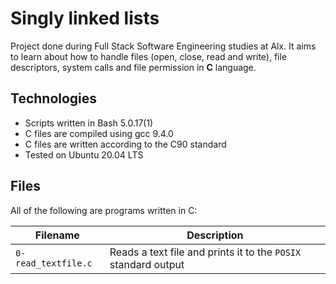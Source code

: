 # Singly linked lists

Project done during Full Stack Software Engineering studies at Alx. It aims to learn about how to handle files (open, close, read and write), file descriptors, system calls and file permission in **C** language.

## Technologies

* Scripts written in Bash 5.0.17(1)
* C files are compiled using gcc 9.4.0
* C files are written according to the C90 standard
* Tested on Ubuntu 20.04 LTS

## Files

All of the following are programs written in C:

Filename | Description
--- | ---
`0-read_textfile.c` | Reads a text file and prints it to the `POSIX` standard output
